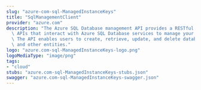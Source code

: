 ```yaml
---
slug: "azure-com-sql-ManagedInstanceKeys"
title: "SqlManagementClient"
provider: "azure.com"
description: "The Azure SQL Database management API provides a RESTful set of web\
  \ APIs that interact with Azure SQL Database services to manage your databases.\
  \ The API enables users to create, retrieve, update, and delete databases, servers,\
  \ and other entities."
logo: "azure.com-sql-ManagedInstanceKeys-logo.png"
logoMediaType: "image/png"
tags:
- "cloud"
stubs: "azure.com-sql-ManagedInstanceKeys-stubs.json"
swagger: "azure.com-sql-ManagedInstanceKeys-swagger.json"
---
```

